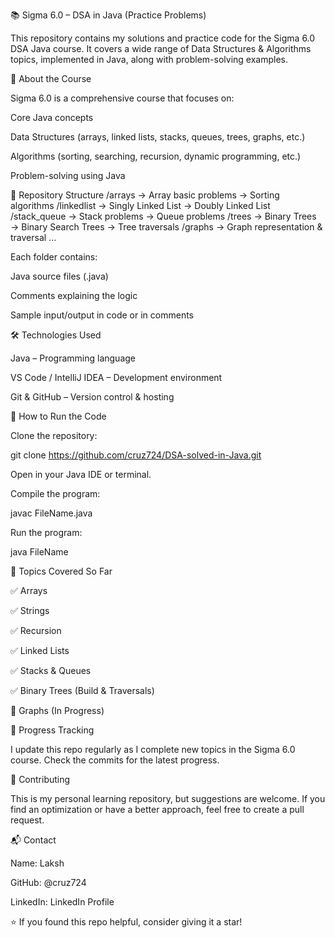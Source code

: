 📚 Sigma 6.0 – DSA in Java (Practice Problems)










This repository contains my solutions and practice code for the Sigma 6.0 DSA Java course.
It covers a wide range of Data Structures & Algorithms topics, implemented in Java, along with problem-solving examples.

📌 About the Course

Sigma 6.0 is a comprehensive course that focuses on:

Core Java concepts

Data Structures (arrays, linked lists, stacks, queues, trees, graphs, etc.)

Algorithms (sorting, searching, recursion, dynamic programming, etc.)

Problem-solving using Java

📂 Repository Structure
/arrays
    → Array basic problems
    → Sorting algorithms
/linkedlist
    → Singly Linked List
    → Doubly Linked List
/stack_queue
    → Stack problems
    → Queue problems
/trees
    → Binary Trees
    → Binary Search Trees
    → Tree traversals
/graphs
    → Graph representation & traversal
...


Each folder contains:

Java source files (.java)

Comments explaining the logic

Sample input/output in code or in comments

🛠 Technologies Used

Java – Programming language

VS Code / IntelliJ IDEA – Development environment

Git & GitHub – Version control & hosting

🚀 How to Run the Code

Clone the repository:

git clone https://github.com/cruz724/DSA-solved-in-Java.git


Open in your Java IDE or terminal.

Compile the program:

javac FileName.java


Run the program:

java FileName

📖 Topics Covered So Far

✅ Arrays

✅ Strings

✅ Recursion

✅ Linked Lists

✅ Stacks & Queues

✅ Binary Trees (Build & Traversals)

🔄 Graphs (In Progress)

📅 Progress Tracking

I update this repo regularly as I complete new topics in the Sigma 6.0 course.
Check the commits for the latest progress.

🤝 Contributing

This is my personal learning repository, but suggestions are welcome.
If you find an optimization or have a better approach, feel free to create a pull request.

📬 Contact

Name: Laksh

GitHub: @cruz724

LinkedIn: LinkedIn Profile

⭐ If you found this repo helpful, consider giving it a star!